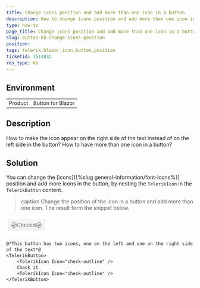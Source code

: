 ```yaml
---
title: Change icons position and add more than one icon in a button
description: How to change icons position and add more than one icon in a button?
type: how-to
page_title: Change icons position and add more than one icon in a button
slug: button-kb-changе-icons-position
position: 
tags: telerik,blazor,icon,button,position
ticketid: 1514832
res_type: kb
---
```


## Environment
<table>
	<tbody>
		<tr>
			<td>Product</td>
			<td>Button for Blazor</td>
		</tr>
	</tbody>
</table>


## Description
How to make the icon appear on the right side of the text instead of on the left side in the button?
How to have more than one icon in a button?

## Solution
You can change the [icons]({%slug general-information/font-icons%}) position and add more icons in the button, by nesting the `TelerikIcon` in the `TelerikButton` content.

>caption Change the position of the icon in a button and add more than one icon. The result form the snippet below.

![Button with two icons](images/button-change-icon-position-example.png)

````CSHTML
@*This button has two icons, one on the left and one on the right side of the text*@
<TelerikButton>
    <TelerikIcon Icon="check-outline" />
    Check it
    <TelerikIcon Icon="check-outline" />
</TelerikButton>
````
